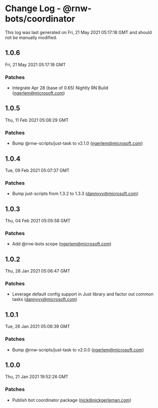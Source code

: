 # Change Log - @rnw-bots/coordinator

This log was last generated on Fri, 21 May 2021 05:17:18 GMT and should not be manually modified.

<!-- Start content -->

## 1.0.6

Fri, 21 May 2021 05:17:18 GMT

### Patches

- Integrate Apr 28 (base of 0.65) Nightly RN Build (ngerlem@microsoft.com)

## 1.0.5

Thu, 11 Feb 2021 05:08:29 GMT

### Patches

- Bump @rnw-scripts/just-task to v2.1.0 (ngerlem@microsoft.com)

## 1.0.4

Tue, 09 Feb 2021 05:07:37 GMT

### Patches

- Bump just-scripts from 1.3.2 to 1.3.3 (dannyvv@microsoft.com)

## 1.0.3

Thu, 04 Feb 2021 05:05:58 GMT

### Patches

- Add @rnw-bots scope (ngerlem@microsoft.com)

## 1.0.2

Thu, 28 Jan 2021 05:06:47 GMT

### Patches

- Leverage default config support in Just library and factor out common tasks (dannyvv@microsoft.com)

## 1.0.1

Tue, 26 Jan 2021 05:06:39 GMT

### Patches

- Bump @rnw-scripts/just-task to v2.0.0 (ngerlem@microsoft.com)

## 1.0.0

Thu, 21 Jan 2021 19:52:26 GMT

### Patches

- Publish bot coordinator package (nick@nickgerleman.com)
